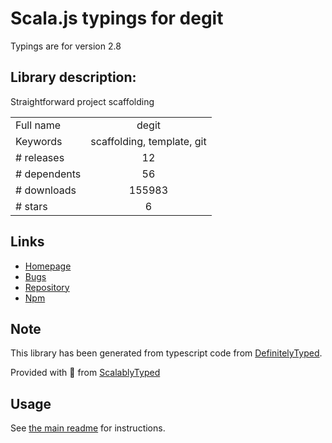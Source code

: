 
# Scala.js typings for degit

Typings are for version 2.8

## Library description:
Straightforward project scaffolding

|                    |                 |
| ------------------ | :-------------: |
| Full name          | degit |
| Keywords           | scaffolding, template, git |
| # releases         | 12 |
| # dependents       | 56 |
| # downloads        | 155983 |
| # stars            | 6 |

## Links
- [Homepage](https://github.com/Rich-Harris/degit#readme)
- [Bugs](https://github.com/Rich-Harris/degit/issues)
- [Repository](https://github.com/Rich-Harris/degit)
- [Npm](https://www.npmjs.com/package/degit)
    


## Note
This library has been generated from typescript code from [DefinitelyTyped](https://definitelytyped.org).

Provided with :purple_heart: from [ScalablyTyped](https://github.com/oyvindberg/ScalablyTyped)

## Usage
See [the main readme](../../readme.md) for instructions.


